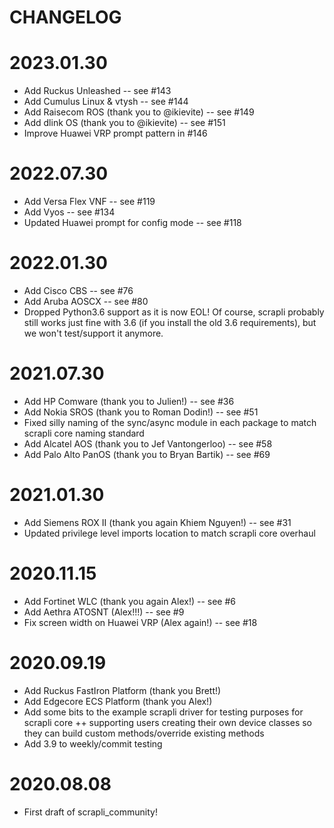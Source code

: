 CHANGELOG
=======

# 2023.01.30
- Add Ruckus Unleashed -- see #143
- Add Cumulus Linux & vtysh -- see #144
- Add Raisecom ROS (thank you to @ikievite) -- see #149
- Add dlink OS (thank you to @ikievite) -- see #151
- Improve Huawei VRP prompt pattern in #146


# 2022.07.30
- Add Versa Flex VNF -- see #119
- Add Vyos -- see #134
- Updated Huawei prompt for config mode -- see #118


# 2022.01.30
- Add Cisco CBS -- see #76
- Add Aruba AOSCX -- see #80
- Dropped Python3.6 support as it is now EOL! Of course, scrapli probably still works just fine with 3.6 (if you 
  install the old 3.6 requirements), but we won't test/support it anymore.


# 2021.07.30
- Add HP Comware (thank you to Julien!) -- see #36
- Add Nokia SROS (thank you to Roman Dodin!) -- see #51
- Fixed silly naming of the sync/async module in each package to match scrapli core naming standard
- Add Alcatel AOS (thank you to Jef Vantongerloo) -- see #58
- Add Palo Alto PanOS (thank you to Bryan Bartik) -- see #69


# 2021.01.30
- Add Siemens ROX II (thank you again Khiem Nguyen!) -- see #31
- Updated privilege level imports location to match scrapli core overhaul


# 2020.11.15
- Add Fortinet WLC (thank you again Alex!) -- see #6
- Add Aethra ATOSNT (Alex!!!) -- see #9
- Fix screen width on Huawei VRP (Alex again!) -- see #18


# 2020.09.19
- Add Ruckus FastIron Platform (thank you Brett!)
- Add Edgecore ECS Platform (thank you Alex!)
- Add some bits to the example scrapli driver for testing purposes for scrapli core ++ supporting users creating
 their own device classes so they can build custom methods/override existing methods
- Add 3.9 to weekly/commit testing


# 2020.08.08
- First draft of scrapli_community!
